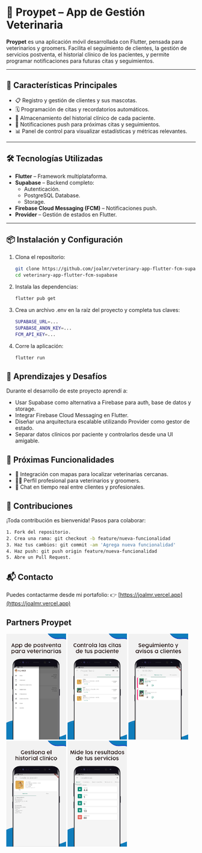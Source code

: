 # 🐾 Proypet – App de Gestión Veterinaria

**Proypet** es una aplicación móvil desarrollada con Flutter, pensada para veterinarios y groomers. Facilita el seguimiento de clientes, la gestión de servicios postventa, el historial clínico de los pacientes, y permite programar notificaciones para futuras citas y seguimientos.

---

## 🚀 Características Principales

- 📋 Registro y gestión de clientes y sus mascotas.
- 🗓️ Programación de citas y recordatorios automáticos.
- 🧾 Almacenamiento del historial clínico de cada paciente.
- 🔔 Notificaciones push para próximas citas y seguimientos.
- 📊 Panel de control para visualizar estadísticas y métricas relevantes.

---

## 🛠️ Tecnologías Utilizadas

- **Flutter** – Framework multiplataforma.
- **Supabase** – Backend completo:
  - Autenticación.
  - PostgreSQL Database.
  - Storage.
- **Firebase Cloud Messaging (FCM)** – Notificaciones push.
- **Provider** – Gestión de estados en Flutter.

---

## 📦 Instalación y Configuración

1. Clona el repositorio:

   ```bash
   git clone https://github.com/joalmr/veterinary-app-flutter-fcm-supabase.git
   cd veterinary-app-flutter-fcm-supabase
   ```

2. Instala las dependencias:

   ```bash
   flutter pub get
   ```

3. Crea un archivo .env en la raíz del proyecto y completa tus claves:

   ```bash
   SUPABASE_URL=...
   SUPABASE_ANON_KEY=...
   FCM_API_KEY=...
   ```

4. Corre la aplicación:

   ```bash
   flutter run
   ```

## 🧠 Aprendizajes y Desafíos
Durante el desarrollo de este proyecto aprendí a:
- Usar Supabase como alternativa a Firebase para auth, base de datos y storage.
- Integrar Firebase Cloud Messaging en Flutter.
- Diseñar una arquitectura escalable utilizando Provider como gestor de estado.
- Separar datos clínicos por paciente y controlarlos desde una UI amigable.

## 🔮 Próximas Funcionalidades
- 📍 Integración con mapas para localizar veterinarias cercanas.
- 🧑‍⚕️ Perfil profesional para veterinarios y groomers.
- 💬 Chat en tiempo real entre clientes y profesionales.

## 🤝 Contribuciones
¡Toda contribución es bienvenida!
Pasos para colaborar:
   ```bash
   1. Fork del repositorio.
   2. Crea una rama: git checkout -b feature/nueva-funcionalidad
   3. Haz tus cambios: git commit -am 'Agrega nueva funcionalidad'
   4. Haz push: git push origin feature/nueva-funcionalidad
   5. Abre un Pull Request.
   ```

## 📬 Contacto
Puedes contactarme desde mi portafolio:
👉 [https://joalmr.vercel.app](https://joalmr.vercel.app)

## Partners Proypet

<img src="./assets/1.png" 
alt="Proypet Partners" 
width="auto" 
height="282" 
/>
<img src="./assets/2.png" 
alt="Proypet Partners" 
width="auto" 
height="282" 
/>
<img src="./assets/3.png" 
alt="Proypet Partners" 
width="auto" 
height="282" 
/>
<img src="./assets/4.png" 
alt="Proypet Partners" 
width="auto" 
height="282" 
/>
<img src="./assets/5.png" 
alt="Proypet Partners" 
width="auto" 
height="282" 
/>
